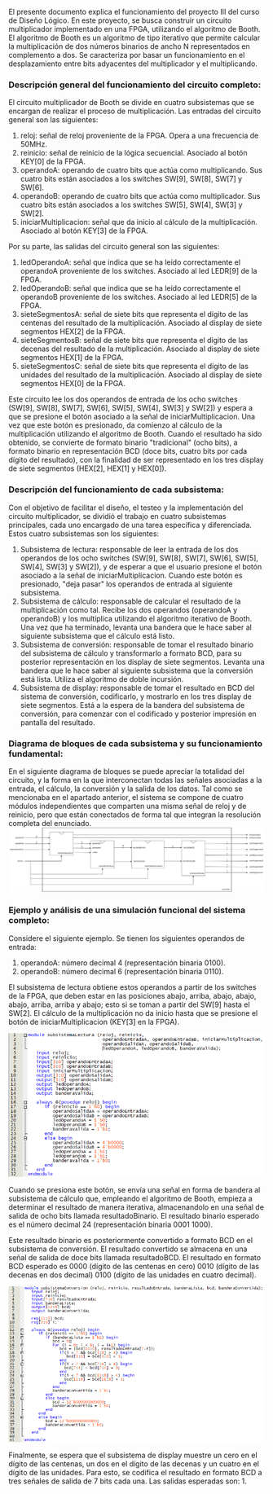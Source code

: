 El presente documento explica el funcionamiento del proyecto III del curso de Diseño Lógico. En este proyecto, se busca construir un circuito multiplicador implementado en una FPGA, utilizando el algoritmo de Booth.
El algoritmo de Booth es un algoritmo de tipo iterativo que permite calcular la multiplicación de dos números binarios de ancho N representados en complemento a dos. Se caracteriza por
basar un funcionamiento en el desplazamiento entre bits adyacentes del multiplicador y el multiplicando.

### Descripción general del funcionamiento del circuito completo:
El circuito multiplicador de Booth se divide en cuatro subsistemas que se encargan de realizar el proceso de multiplicación. Las entradas del circuito general son las siguientes:

1. reloj: señal de reloj proveniente de la FPGA. Opera a una frecuencia de 50MHz.
2. reinicio: señal de reinicio de la lógica secuencial. Asociado al botón KEY[0] de la FPGA.
3. operandoA: operando de cuatro bits que actúa como multiplicando. Sus cuatro bits están asociados a los switches SW[9], SW[8], SW[7] y SW[6].
4. operandoB: operando de cuatro bits que actúa como multiplicador. Sus cuatro bits están asociados a los switches SW[5], SW[4], SW[3] y SW[2].
5. iniciarMultiplicacion: señal que da inicio al cálculo de la multiplicación. Asociado al botón KEY[3] de la FPGA.

Por su parte, las salidas del circuito general son las siguientes:

1. ledOperandoA: señal que indica que se ha leído correctamente el operandoA proveniente de los switches. Asociado al led LEDR[9] de la FPGA.
2. ledOperandoB: señal que indica que se ha leído correctamente el operandoB proveniente de los switches. Asociado al led LEDR[5] de la FPGA.
3. sieteSegmentosA: señal de siete bits que representa el dígito de las centenas del resultado de la multiplicación. Asociado al display de siete segmentos HEX[2] de la FPGA.
4. sieteSegmentosB: señal de siete bits que representa el dígito de las decenas del resultado de la multiplicación. Asociado al display de siete segmentos HEX[1] de la FPGA.
5. sieteSegmentosC: señal de siete bits que representa el dígito de las unidades del resultado de la multiplicación. Asociado al display de siete segmentos HEX[0] de la FPGA.

Este circuito lee los dos operandos de entrada de los ocho switches (SW[9], SW[8], SW[7], SW[6], SW[5], SW[4], SW[3] y SW[2]) y espera a que se presione el botón asociado a la señal
de iniciarMultiplicacion. Una vez que este botón es presionado, da comienzo al cálculo de la multiplicación utilizando el algoritmo de Booth. Cuando el resultado ha sido 
obtenido, se convierte de formato binario "tradicional" (ocho bits), a formato binario en representación BCD (doce bits, cuatro bits por cada dígito del resultado), con la finalidad
de ser representado en los tres display de siete segmentos (HEX[2], HEX[1] y HEX[0]).

### Descripción del funcionamiento de cada subsistema:
Con el objetivo de facilitar el diseño, el testeo y la implementación del circuito multiplicador, se dividió el trabajo en cuatro subsistemas principales, cada uno encargado de una tarea
específica y diferenciada. Estos cuatro subsistemas son los siguientes:

1. Subsistema de lectura: responsable de leer la entrada de los dos operandos de los ocho switches (SW[9], SW[8], SW[7], SW[6], SW[5], SW[4], SW[3] y SW[2]), y de esperar a que el usuario
presione el botón asociado a la señal de iniciarMultiplicacion. Cuando este botón es presionado, "deja pasar" los operandos de entrada al siguiente subsistema.
2. Subsistema de cálculo: responsable de calcular el resultado de la multiplicación como tal. Recibe los dos operandos (operandoA y operandoB) y los multiplica utilizando el algoritmo iterativo
de Booth. Una vez que ha terminado, levanta una bandera que le hace saber al siguiente subsistema que el cálculo está listo.
3. Subsistema de conversión: responsable de tomar el resultado binario del subsistema de cálculo y transformarlo a formato BCD, para su posterior representación en los display de siete segmentos.
Levanta una bandera que le hace saber al siguiente subsistema que la conversión está lista. Utiliza el algoritmo de doble incursión.
4. Subsistema de display: responsable de tomar el resultado en BCD del sistema de conversión, codificarlo, y mostrarlo en los tres display de siete segmentos. Está a la espera
de la bandera del subsistema de conversión, para comenzar con el codificado y posterior impresión en pantalla del resultado.

### Diagrama de bloques de cada subsistema y su funcionamiento fundamental:
En el siguiente diagrama de bloques se puede apreciar la totalidad del circuito, y la forma en la que interconectan todas las señales asociadas a la entrada, el cálculo, la conversión y la salida de los datos. Tal como se mencionaba en el apartado anterior, el sistema se compone de cuatro módulos independientes que comparten
una misma señal de reloj y de reinicio, pero que están conectados de forma tal que integran la resolución completa del enunciado.
![Diagrama de bloques](https://github.com/anaelenaBC/EL3307ProyectoIII/blob/main/diagrama.png)

### Ejemplo y análisis de una simulación funcional del sistema completo:
Considere el siguiente ejemplo. Se tienen los siguientes operandos de entrada:
1. operandoA: número decimal 4 (representación binaria 0100).
2. operandoB: número decimal 6 (representación binaria 0110).

El subsistema de lectura obtiene estos operandos a partir de los switches de la FPGA, que deben estar en las posiciones abajo, arriba, abajo, abajo, abajo, arriba, arriba y abajo; esto si se toman a partir del SW[9] hasta el SW[2]. El cálculo de la multiplicación no da inicio hasta que se presione el botón de iniciarMultiplicacion (KEY[3] en la FPGA).

![Código del subsistema de lectura](https://github.com/anaelenaBC/EL3307ProyectoIII/blob/main/codigo1.png)

Cuando se presiona este botón, se envía una señal en forma de bandera al subsistema de cálculo que, empleando el algoritmo de Booth, empieza a determinar el resultado
de manera iterativa, almacenandolo en una señal de salida de ocho bits llamada resultadoBinario. El resultado binario esperado es el número decimal 24 (representación binaria 0001 1000).

Este resultado binario es posteriormente convertido a formato BCD en el subsistema de conversión. El resultado convertido se almacena en una señal de salida de doce bits llamada resultadoBCD. El resultado en formato BCD esperado es 0000 (dígito de las centenas en cero) 0010 (dígito de las decenas en dos decimal) 0100 (dígito de las unidades en cuatro decimal).

![Código del subsistema de conversion](https://github.com/anaelenaBC/EL3307ProyectoIII/blob/main/codigo2.png)

Finalmente, se espera que el subsistema de display muestre un cero en el dígito de las centenas, un dos en el dígito de las decenas y un cuatro en el dígito de las unidades. Para esto, se codifica el resultado en formato BCD a tres señales de salida de 7 bits cada una. Las salidas esperadas son:
1. 
